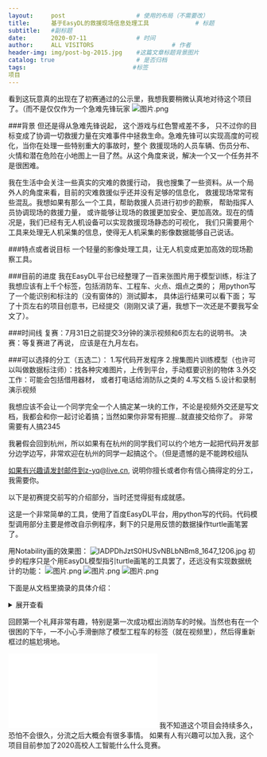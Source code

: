 ```yaml
---
layout:     post                    # 使用的布局（不需要改）
title:      基于EasyDL的救援现场信息处理工具             # 标题 
subtitle:   #副标题
date:       2020-07-11              # 时间
author:     ALL VISITORS                      # 作者
header-img: img/post-bg-2015.jpg    #这篇文章标题背景图片
catalog: true                       # 是否归档
tags:                              #标签
项目
---
```


看到这玩意真的出现在了初赛通过的公示里，我想我要稍微认真地对待这个项目了。（而不是仅仅作为一个急难先锋玩家
![图片.png](https://i.loli.net/2020/07/11/u2S5nzBAGK6fiXZ.png)

###背景
但还是得从急难先锋说起， 这个游戏与红色警戒差不多， 只不过你的目标变成了协调一切救援力量在灾难事件中拯救生命。急难先锋可以实现高度的可视化，当你在处理一些特别重大的事故时，整个
救援现场的人员车辆、伤员分布、火情和潜在危险在小地图上一目了然。从这个角度来说，解决一个又一个任务并不是很困难。

我在生活中会关注一些真实的灾难的救援行动， 我也搜集了一些资料。从一个局外人的角度来看，目前的灾难救援似乎还并没有足够的信息化， 救援现场常常有些混乱。我想如果有那么一个工具，帮助救援人员进行初步的勘察， 帮助指挥人员协调现场的救援力量，
或许能够让现场的救援更加安全、更加高效。现在的情况是，我们已经有无人机设备可以实现救援现场静态的可视化， 我们只需要用个工具来处理无人机采集的信息，使得无人机采集的影像数据能够自己说话。


###特点或者说目标
一个轻量的影像处理工具，让无人机变成更加高效的现场勘察工具。

###目前的进度
我在EasyDL平台已经整理了一百来张图片用于模型训练，标注了我想应该有上千个标签，包括消防车、工程车、火点、烟点之类的；
用python写了一个能识别和标注的（没有窗体的）测试脚本， 具体运行结果可以看下面；
写了十页左右的项目创意书，已经提交（刚刚又读了遍，我想下一次还是不要我写全文了）。


###时间线
复赛：7月31日之前提交3分钟的演示视频和6页左右的说明书。
决赛：等复赛进了再说， 应该是在九月左右。

###可以选择的分工（五选二）：
1.写代码开发程序
2.搜集图片训练模型（也许可以叫做数据标注师）：找各种灾难图片，上传到平台，手动框要识别的物体
3.外交工作：可能会包括借用器材， 或者打电话给消防队之类的
4.写文档
5.设计和录制演示视频

我想应该不会让一个同学完全一个人搞定某一块的工作，不论是视频外交还是写文档，我都会和你一起讨论着搞；当然如果你非常有把握...就直接交给你了。
非常需要有人搞2345

我暑假会回到杭州，所以如果有在杭州的同学我们可以约个地方一起把代码开发部分边学边写，非常欢迎在杭州的同学一起搞这个。（但是遗憾的是不能跨校组队


 如果有兴趣请发封邮件到z-yq@live.cn, 说明你擅长或者你有信心搞得定的分工，我需要你。






以下是初赛提交前写的介绍部分，当时还觉得挺有成就感。



这是一个非常简单的工具，使用了百度EasyDL平台，用python写的代码。代码模型调用部分主要是修改自示例程序，剩下的只是用反馈的数据操作turtle画笔罢了。


用Notability画的效果图：
 ![lADPDhJztS0HUSvNBLbNBm8_1647_1206.jpg](https://i.loli.net/2020/06/25/Vuh3ONjem5bqM87.jpg)
 初步的程序只是个用EasyDL模型指引turtle画笔的工具罢了，还远没有实现数据统计的功能：
 ![图片.png](https://i.loli.net/2020/06/25/sCk6QoMjvYzIdNA.png)
 ![图片.png](https://i.loli.net/2020/06/25/1UbunzsgMLZRJpD.png)
 ![图片.png](https://i.loli.net/2020/06/25/j46KhnCU2SXmBs7.png)
    
 下面是从文档里摘录的具体介绍：
  
  
<details>
<summary>展开查看</summary>
<pre><code>
    当严重的灾难发生后，抵达现场的第一批救援队伍是抢救现场人民群众生命财产的黄金
力量，也是向指挥部反馈受灾信息、协调后续救援力量的第一梯队。但是，在实际的重大灾
害、事故救援行动中，抵达现场的第一批队伍往往是当地基层的力量，不论是人员配置还是
设备配备都难以从全局的角度组织救援工作，也很难向后方指挥部提供整体的、科学的灾情
初步评估。而在一些大型灾难救援现场，大量集结的救援人员和车辆时而造成了救援现场秩
序混乱。现场救援车辆停放、部署的位置缺乏统一的调度规划，所造成的交通堵塞严重影响
了救援的效率。
    现场灾情瞬息万变，指挥部若不能及时掌握前方的灾情、不清楚现场的资源组织情况，
则无法保障现场救援的安全与效率。
   分析近些年来我国一些重大灾难的救援案例可以发现，前期勘察的不准确常常导致后续
增援力量装备不齐、部署无序的问题；而后期多部门协同的灾难救援指挥又因为对现场的整
体把握不够，导致救援通道拥堵、后勤得不到保障，并带来极大的安全隐患(消防局警官培
训基地, 2018)。
    在另一方面，从现实来看，搭载专业侦察设备和传感器的消防救援无人机在基层的普及
仍需要一些时间，但人工智能特别是物体识别技术却可以在一定程度上降低现场勘察对专业
硬件设备的依赖，从而使得普通的消费级无人机也具备初步的现场勘察能力。
将消费级的无人机设备和人工智能识别工具相结合，将降低在基层部署高效的无人机系
统的成本，提高基层应急力量的灾难现场勘察和现场指挥部的对救援的掌控能力，提高大型
救援现场的行动效率。
    从现场勘察的角度来看，目前已经有相当多的专业无人机设备在大型灾难救援现场发挥
过作用。但专业的无人机设备及操作人员高昂的运行成本和操作的技术难度，使得其大多只
能部署在省部级应急单位；而在最先抵达救援现场的基层救援队伍中少有配置专业的无人机
设备。事实上，基层救援部门的现场勘察依旧以观望、走访为主。从无人机硬件的使用成本
的角度考虑，消费级无人机设备更容易在基层应急部门中推广和普及。但目前缺乏针对消费
级无人机在灾难现场取得的影像资料的处理工具，导致已经在使用这一类无人机设备的基层
队伍大多仍然停留在观看无人机传回的影像资料，而无法将无人机采集的影像画面快速组织成
直观的数据。
在指挥部对现场应急资源的统计和调度方面，目前现场指挥部对不同单位的救援资源的
统计主要依靠传统的无线电系统或者手机、人员报送等方式。以贵阳5.20 居民楼倒塌事故
为例，各单位之间无线电系统的频道差异导致救援初期指挥系统严重不畅，指挥部对现场的
救援资源和整体部署缺乏全面的认识，导致救援现场秩序混乱(消防局警官培训基地, 2018)。
这一套基于EasyDL 的灾难现场信息处理工具主要对消费级无人机设备拍摄的现场航拍
图进行数据分析：在第一批的现场勘察阶段，可以识别出现场的烟点、火点、汽车残骸、水
淹的车辆等有关救援的重要信息以及电线杆、变压器等潜在危险目标，生成新的现场信息图，
供现场人员参考，也可通过各种方式传递给上级领导部门；在后续救援力量抵达之后，这套
工具将根据采集的航拍图统计现场救援车辆和救灾人员，供现场指挥部把握现场的救援力量
部署情况。

</code></pre>
</details>

回顾第一个礼拜非常有趣，特别是第一次成功框出消防车的时候。当然也有在一个很困的下午，一不小心手滑删除了模型工程车的标签（就在视频里），然后得重新框过的尴尬境地。
<iframe src="//player.bilibili.com/player.html?aid=711186082&bvid=BV1eD4y1Q7C7&cid=205464554&page=1" scrolling="no" border="0" frameborder="no" framespacing="0" allowfullscreen="true"> </iframe>
我不知道这个项目会持续多久，恐怕不会很久，分流之后大概会有很多事情。
如果有人有兴趣可以加入我，这个项目目前参加了2020高校人工智能什么什么竞赛。



